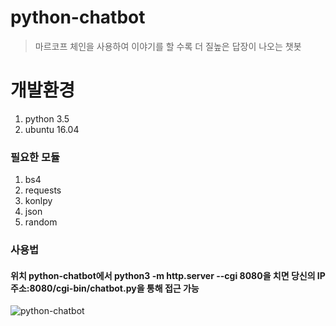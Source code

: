 # python-chatbot

>마르코프 체인을 사용하여 이야기를 할 수록 더 질높은 답장이 나오는 챗봇

# 개발환경 
1. python 3.5
2. ubuntu 16.04


### 필요한 모듈 
1. bs4
2. requests
3. konlpy
4. json
5. random



### 사용법 

#### 위치 python-chatbot에서 python3 -m http.server --cgi 8080을 치면 당신의 IP주소:8080/cgi-bin/chatbot.py을 통해 접근 가능

 
 
 
 ![python-chatbot](https://user-images.githubusercontent.com/23521909/40343151-73d9ec46-5dc9-11e8-90e1-b8d2d0cf7e1b.PNG)



